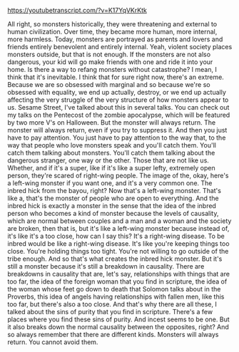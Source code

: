 https://youtubetranscript.com/?v=K17YqVKrKtk

 All right, so monsters historically, they were threatening and external to human civilization. Over time, they became more human, more internal, more harmless. Today, monsters are portrayed as parents and lovers and friends entirely benevolent and entirely internal. Yeah, violent society places monsters outside, but that is not enough. If the monsters are not also dangerous, your kid will go make friends with one and ride it into your home. Is there a way to refang monsters without catastrophe? I mean, I think that it's inevitable. I think that for sure right now, there's an extreme. Because we are so obsessed with marginal and so because we're so obsessed with equality, we end up actually, destroy, or we end up actually affecting the very struggle of the very structure of how monsters appear to us. Sesame Street, I've talked about this in several talks. You can check out my talks on the Pentecost of the zombie apocalypse, which will be featured by two more V's on Halloween. But the monster will always return. The monster will always return, even if you try to suppress it. And then you just have to pay attention. You just have to pay attention to the way that, to the way that people who love monsters speak and you'll catch them. You'll catch them talking about monsters. You'll catch them talking about the dangerous stranger, one way or the other. Those that are not like us. Whether, and if it's a super, like if it's like a super lefty, extremely open person, they're scared of right-wing people. The image of the, okay, here's a left-wing monster if you want one, and it's a very common one. The inbred hick from the bayou, right? Now that's a left-wing monster. That's like a, that's the monster of people who are open to everything. And the inbred hick is exactly a monster in the sense that the idea of the inbred person who becomes a kind of monster because the levels of causality, which are normal between couples and a man and a woman and the society are broken, then that is, but it's like a left-wing monster because instead of, it's like it's a too close, how can I say this? It's a right-wing disease. To be inbred would be like a right-wing disease. It's like you're keeping things too close. You're holding things too tight. You're not willing to go outside of the tribe enough. And so that's what creates the inbred hick monster. But it's still a monster because it's still a breakdown in causality. There are breakdowns in causality that are, let's say, relationships with things that are too far, the idea of the foreign woman that you find in scripture, the idea of the woman whose feet go down to death that Solomon talks about in the Proverbs, this idea of angels having relationships with fallen men, like this too far, but there's also a too close. And that's why there are all these, I talked about the sins of purity that you find in scripture. There's a few places where you find these sins of purity. And incest seems to be one. But it also breaks down the normal causality between the opposites, right? And so always remember that there are different kinds. Monsters will always return. You cannot avoid them.